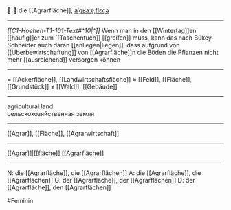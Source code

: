 🌾 🔴 die [[Agrarfläche]], [aˈɡʁaːɐ̯ˌflɛçə](https://youglish.com/pronounce/Agrarfläche/german)

---
*[[C1-Hoehen-T1-101-Text#^10|^]]* Wenn man in den [[Wintertag]]en [[häufig]]er zum [[Taschentuch]] [[greifen]] muss, kann das nach Bükey-Schneider auch daran [[anliegen|liegen]], dass aufgrund von [[Überbewirtschaftung]] von [[Agrarfläche]]n die Böden die Pflanzen nicht mehr [[ausreichend]] versorgen können

---
= [[Ackerfläche]], [[Landwirtschaftsfläche]]
≈ [[Feld]], [[Fläche]], [[Grundstück]]
≠ [[Wald]], [[Gebäude]]

---
agricultural land  
сельскохозяйственная земля

---
[[Agrar]], [[Fläche]], [[Agrarwirtschaft]]

---
[[Agrar]]|[[fläche]]
[[Agrarfläche]]


---
N: die [[Agrarfläche]], die [[Agrarflächen]]
A: die [[Agrarfläche]], die [[Agrarflächen]]
G: der [[Agrarfläche]], der [[Agrarflächen]]
D: der [[Agrarfläche]], den [[Agrarflächen]]

#Feminin 